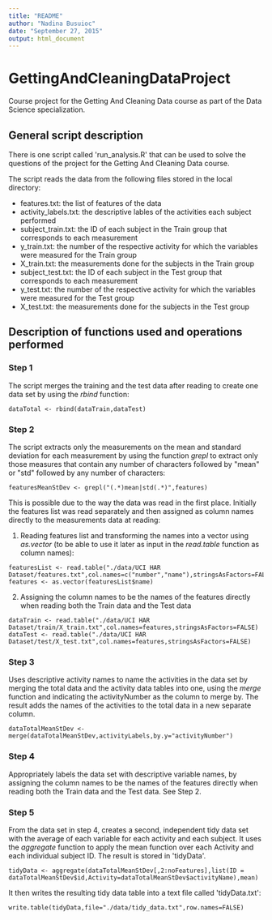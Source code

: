 ```yaml
---
title: "README"
author: "Nadina Busuioc"
date: "September 27, 2015"
output: html_document
---
```


# GettingAndCleaningDataProject
Course project for the Getting And Cleaning Data course as part of the Data Science 
specialization.

## General script description
There is one script called 'run_analysis.R' that can be used to solve the questions of 
the project for the Getting And Cleaning Data course.

The script reads the data from the following files stored in the local directory:
* features.txt: the list of features of the data
* activity_labels.txt: the descriptive lables of the activities each subject performed
* subject_train.txt: the ID of each subject in the Train group that corresponds to 
each measurement
* y_train.txt: the number of the respective activity for which the variables were 
measured for the Train group
* X_train.txt: the measurements done for the subjects in the Train group
* subject_test.txt: the ID of each subject in the Test group that corresponds to each 
measurement
* y_test.txt: the number of the respective activity for which the variables were 
measured for the Test group
* X_test.txt: the measurements done for the subjects in the Test group

## Description of functions used and operations performed
### Step 1
The script merges the training and the test data after reading to create one data set by using the *rbind* function:
```
dataTotal <- rbind(dataTrain,dataTest)
```

### Step 2
The script extracts only the measurements on the mean and standard deviation for each measurement by using the function *grepl* to extract only those measures that contain any number of characters followed by "mean" or "std" followed by any number of characters:
```
featuresMeanStDev <- grepl("(.*)mean|std(.*)",features)
```
This is possible due to the way the data was read in the first place. Initially the features list was read separately and then assigned as column names directly to the measurements data at reading:

1. Reading features list and transforming the names into a vector using *as.vector* (to be able to use it later as input in the *read.table* function as column names):
```
featuresList <- read.table("./data/UCI HAR Dataset/features.txt",col.names=c("number","name"),stringsAsFactors=FALSE)
features <- as.vector(featuresList$name)
```
2. Assigning the column names to be the names of the features directly when reading both the Train data and the Test data
```
dataTrain <- read.table("./data/UCI HAR Dataset/train/X_train.txt",col.names=features,stringsAsFactors=FALSE)
dataTest <- read.table("./data/UCI HAR Dataset/test/X_test.txt",col.names=features,stringsAsFactors=FALSE)
```

### Step 3
Uses descriptive activity names to name the activities in the data set by merging the total data and the activity data tables into one, using the *merge* function and indicating the activityNumber as the column to merge by. The result adds the names of the activities to the total data in a new separate column.
```
dataTotalMeanStDev <- merge(dataTotalMeanStDev,activityLabels,by.y="activityNumber")
```

### Step 4
Appropriately labels the data set with descriptive variable names, by assigning the column names to be the names of the features directly when reading both the Train data and the Test data. See Step 2.

### Step 5
From the data set in step 4, creates a second, independent tidy data set with the average of each variable for each activity and each subject. It uses the *aggregate* function to apply the mean function over each Activity and each individual subject ID. The result is stored in 'tidyData'.
```
tidyData <- aggregate(dataTotalMeanStDev[,2:noFeatures],list(ID = dataTotalMeanStDev$id,Activity=dataTotalMeanStDev$activityName),mean)
```
It then writes the resulting tidy data table into a text file called 'tidyData.txt':
```
write.table(tidyData,file="./data/tidy_data.txt",row.names=FALSE)
```
